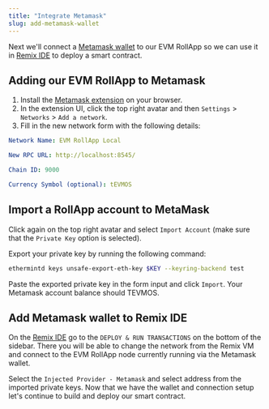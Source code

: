 ```yaml
---
title: "Integrate Metamask"
slug: add-metamask-wallet
---
```


Next we'll connect a [Metamask wallet](https://metamask.io/) to our EVM RollApp so we can use it in [Remix IDE](https://remix.ethereum.org/) to deploy a smart contract.

## Adding our EVM RollApp to Metamask

1. Install the [Metamask extension](https://chrome.google.com/webstore/detail/metamask/nkbihfbeogaeaoehlefnkodbefgpgknn?hl=en) on your browser.
2. In the extension UI, click the top right avatar and then `Settings` > `Networks` > `Add a network`.
3. Fill in the new network form with the following details:

```yaml
Network Name: EVM RollApp Local

New RPC URL: http://localhost:8545/

Chain ID: 9000

Currency Symbol (optional): tEVMOS
```

## Import a RollApp account to MetaMask

Click again on the top right avatar and select `Import Account` (make sure that the `Private Key` option is selected).

Export your private key by running the following command:

```sh
ethermintd keys unsafe-export-eth-key $KEY --keyring-backend test
```

Paste the exported private key in the form input and click `Import`. Your Metamask account balance should TEVMOS.

## Add Metamask wallet to Remix IDE

On the [Remix IDE](https://remix.ethereum.org/) go to the `DEPLOY & RUN TRANSACTIONS` on the bottom of the sidebar. There you will be able to change the network from the Remix VM and connect to the EVM RollApp node currently running via the Metamask wallet.

Select the `Injected Provider - Metamask` and select address from the imported private keys. Now that we have the wallet and connection setup let's continue to build and deploy our smart contract.
